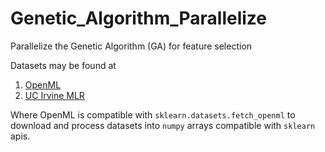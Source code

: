 # Genetic_Algorithm_Parallelize
Parallelize the Genetic Algorithm (GA) for feature selection

Datasets may be found at
1. [OpenML](https://www.openml.org/search?type=data&status=active&qualities.NumberOfClasses=%3D_2&id=4134)
2. [UC Irvine MLR](https://archive.ics.uci.edu/datasets)

Where OpenML is compatible with `sklearn.datasets.fetch_openml` to download and process datasets into `numpy` arrays compatible with `sklearn` apis.